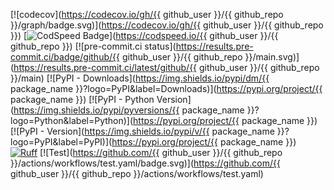 [![codecov](https://codecov.io/gh/{{ github_user }}/{{ github_repo }}/graph/badge.svg)](<https://codecov.io/gh/{{> github_user }}/{{ github_repo }})
[![CodSpeed Badge](https://img.shields.io/endpoint?url=https://codspeed.io/badge.json)](<https://codspeed.io/{{> github_user }}/{{ github_repo }})
[![pre-commit.ci status](https://results.pre-commit.ci/badge/github/{{ github_user }}/{{ github_repo }}/main.svg)](<https://results.pre-commit.ci/latest/github/{{> github_user }}/{{ github_repo }}/main)
[![PyPI - Downloads](https://img.shields.io/pypi/dm/{{ package_name }}?logo=PyPI&label=Downloads)](<https://pypi.org/project/{{> package_name }})
[![PyPI - Python Version](https://img.shields.io/pypi/pyversions/{{ package_name }}?logo=Python&label=Python)](<https://pypi.org/project/{{> package_name }})
[![PyPI - Version](https://img.shields.io/pypi/v/{{ package_name }}?logo=PyPI&label=PyPI)](<https://pypi.org/project/{{> package_name }})
[![Ruff](https://img.shields.io/endpoint?url=https://raw.githubusercontent.com/astral-sh/ruff/main/assets/badge/v2.json)](https://github.com/astral-sh/ruff)
[![Test](https://github.com/{{ github_user }}/{{ github_repo }}/actions/workflows/test.yaml/badge.svg)](<https://github.com/{{> github_user }}/{{ github_repo }}/actions/workflows/test.yaml)

